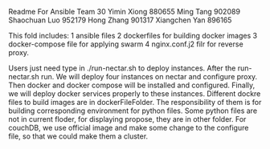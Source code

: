 Readme For Ansible
Team 30
Yimin Xiong 880655
Ming Tang 902089
Shaochuan Luo 952179
Hong Zhang 901317
Xiangchen Yan 896165

This fold includes:
1 ansible files 
2 dockerfiles for building docker images
3 docker-compose file for applying swarm
4 nginx.conf.j2 filr for reverse proxy.

Users just need type in ./run-nectar.sh to deploy instances. After the run-nectar.sh run. We will deploy four instances on nectar and configure proxy. Then docker and docker compose will be installed and configured. Finally, we will deploy docker services properly to these instances. Different dockre files to build images are in dockerFileFolder. The responsibility of them is for building corresponding environment for python files. Some python files are not in current floder, for displaying propose, they are in other folder. For couchDB, we use official image and make some change to the configure file, so that we could make them a cluster.